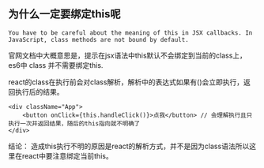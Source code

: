 ## 为什么一定要绑定this呢 
```
You have to be careful about the meaning of this in JSX callbacks. In JavaScript, class methods are not bound by default.
```
官网文档中大概意思是，提示在jsx语法中this默认不会绑定到当前的class上，es6中 class 并不需要绑定this. <br >

react的class在执行前会对class解析，解析中的表达式如果有()会立即执行，返回执行后的结果。 <br >
```
<div className="App">
    <button onClick={this.handleClick()}>点我</button> // 会理解执行且只执行一次并返回结果，随后的this指向就不明确了
</div>
```
结论： 造成this执行不明的原因是react的解析方式，并不是因为class语法所以这里在react中要注意绑定当前this。
